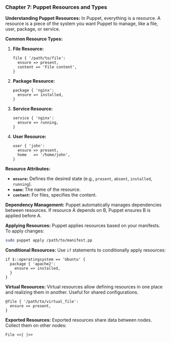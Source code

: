 ### Chapter 7: Puppet Resources and Types

**Understanding Puppet Resources:**
In Puppet, everything is a resource. A resource is a piece of the system you want Puppet to manage, like a file, user, package, or service.

**Common Resource Types:**
1. **File Resource:**
   ```puppet
   file { '/path/to/file':
     ensure => present,
     content => 'File content',
   }
   ```

2. **Package Resource:**
   ```puppet
   package { 'nginx':
     ensure => installed,
   }
   ```

3. **Service Resource:**
   ```puppet
   service { 'nginx':
     ensure => running,
   }
   ```

4. **User Resource:**
   ```puppet
   user { 'john':
     ensure => present,
     home   => '/home/john',
   }
   ```

**Resource Attributes:**
- **`ensure`:** Defines the desired state (e.g., `present`, `absent`, `installed`, `running`).
- **`name`:** The name of the resource.
- **`content`:** For files, specifies the content.

**Dependency Management:**
Puppet automatically manages dependencies between resources. If resource A depends on B, Puppet ensures B is applied before A.

**Applying Resources:**
Puppet applies resources based on your manifests. To apply changes:

```bash
sudo puppet apply /path/to/manifest.pp
```

**Conditional Resources:**
Use `if` statements to conditionally apply resources:

```puppet
if $::operatingsystem == 'Ubuntu' {
  package { 'apache2':
    ensure => installed,
  }
}
```

**Virtual Resources:**
Virtual resources allow defining resources in one place and realizing them in another. Useful for shared configurations.

```puppet
@file { '/path/to/virtual_file':
  ensure => present,
}
```

**Exported Resources:**
Exported resources share data between nodes. Collect them on other nodes:

```puppet
File <<| |>>
```

